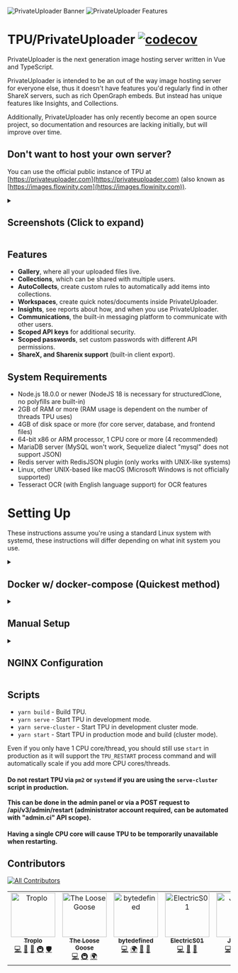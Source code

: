 ![PrivateUploader Banner](https://i.troplo.com/i/9ea16d8ab178.png)
![PrivateUploader Features](https://i.troplo.com/i/086834402e31.png)

# TPU/PrivateUploader [![codecov](https://codecov.io/gh/PrivateUploader/PrivateUploader/branch/api-v4/graph/badge.svg?token=RT9XLUOX5Y)](https://codecov.io/gh/PrivateUploader/PrivateUploader)

PrivateUploader is the next generation image hosting server written in Vue and TypeScript.

PrivateUploader is intended to be an out of the way image hosting server for everyone else,
thus it doesn't have features you'd regularly find in other ShareX servers, such
as rich OpenGraph embeds. But instead has unique features like Insights, and
Collections.

Additionally, PrivateUploader has only recently become an open source project, so
documentation and resources are lacking initially, but will improve over time.

## Don't want to host your own server?

You can use the official public instance of TPU at
[https://privateuploader.com](https://privateuploader.com) (also known as
[https://images.flowinity.com](https://images.flowinity.com)).

<details>
  <summary><h2>Screenshots (Click to expand)</h2></summary>

View the full collection on
[PrivateUploader](https://privateuploader.com/collections/2736179e19078284d9a5a4c1241289db7f777b180fed932b88162bbb2ec00ef1).

![Gallery](https://i.troplo.com/i/d68241bda319.png)
![Collection Page](https://i.troplo.com/i/a1fb3e1af098.png)
![User Profile](https://i.troplo.com/i/4d0adcf1c4a4.png)
![Insights](https://i.troplo.com/i/ab6170f5d976.png)

</details>

## Features

- **Gallery**, where all your uploaded files live.
- **Collections**, which can be shared with multiple users.
- **AutoCollects**, create custom rules to automatically add items into
  collections.
- **Workspaces**, create quick notes/documents inside PrivateUploader.
- **Insights**, see reports about how, and when you use PrivateUploader.
- **Communications**, the built-in messaging platform to communicate with other
  users.
- **Scoped API keys** for additional security.
- **Scoped passwords**, set custom passwords with different API permissions.
- **ShareX, and Sharenix support** (built-in client export).

## System Requirements

- Node.js 18.0.0 or newer (NodeJS 18 is necessary for structuredClone, no
  polyfills are built-in)
- 2GB of RAM or more (RAM usage is dependent on the number of threads TPU uses)
- 4GB of disk space or more (for core server, database, and frontend files)
- 64-bit x86 or ARM processor, 1 CPU core or more (4 recommended)
- MariaDB server (MySQL won't work, Sequelize dialect "mysql" does not support
  JSON)
- Redis server with RedisJSON plugin (only works with UNIX-like systems)
- Linux, other UNIX-based like macOS (Microsoft Windows is not officially
  supported)
- Tesseract OCR (with English language support) for OCR features

# Setting Up

These instructions assume you're using a standard Linux system with systemd,
these instructions will differ depending on what init system you use.

<details>
  <summary><h2>Docker w/ docker-compose (Quickest method)</h2></summary>

1. Clone the Docker-specific repo:
   `git clone https://github.com/PrivateUploader/docker-compose privateuploader`
2. Change directory into repo: `cd privateuploader`
3. Create the container (change the environment variables to your liking):
   `DB_DATABASE=privateuploader DB_USER=privateuploader DB_PASSWORD=CHANGE_ME DB_ROOT_PASSWORD=CHANGE_ME docker-compose up -d`
4. Follow the setup wizard on http://localhost:34582
5. You must change the MariaDB server hostname to `mariadb` and the redis
hostname to `redis` in the setup wizard. (seen below):
![Setup Wizard](https://i.troplo.com/i/87987421cfa1.png)
![Setup Wizard](https://i.troplo.com/i/582d2fd8d1a7.png)
</details>

<details>
  <summary><h2>Manual Setup</h2></summary>

1. Create TPU user and group: `useradd -m tpu`
2. Install MariaDB and Redis (with the RedisJSON plugin) on your server.
3. Login as the TPU user: `su tpu`
4. Change directory into TPU home directory: `cd`
5. Clone the repository:
   `git clone https://github.com/Troplo/PrivateUploader private-uploader`
6. Change directory into the repository: `cd private-uploader`
7. Install dependencies: `yarn install`
8. Create systemd service files for TPU with
   `cp tpu.service /etc/systemd/system/tpu.service`
9. Modify the systemd service file (use nano, vim, etc), replace all instances
   of `CHANGE_ME` with your own values. Do not run TPU as root user and use the
   user created earlier.
10. Start TPU and start on boot with `systemctl enable tpu --now`
11. Follow the setup wizard on http://localhost:34582 and configure NGINX web
server.
</details>

<details>
  <summary><h2>NGINX Configuration</h2></summary>

1. TPU includes an example NGINX configuration file, you can find it at
   `nginx.conf` in either of the Docker or primary TPU repositories.
2. Copy it to your NGINX configuration directory:
   `cp nginx.conf /etc/nginx/conf.d/tpu.conf` (this folder can differ between
   distributions, it could be `/etc/nginx/sites-available`, if so, symlink it to
   `/etc/nginx/sites-enabled`).
3. Modify the NGINX configuration file (use nano, vim, etc), replace all
   instances of `CHANGE_ME` with your own values.
4. Test the NGINX configuration: `nginx -t`
5. If the test is successful, reload NGINX: `systemctl restart nginx`
</details>

## Scripts

- `yarn build` - Build TPU.
- `yarn serve` - Start TPU in development mode.
- `yarn serve-cluster` - Start TPU in development cluster mode.
- `yarn start` - Start TPU in production mode and build (cluster mode).

Even if you only have 1 CPU core/thread, you should still use `start` in
production as it will support the `TPU_RESTART` process command and will
automatically scale if you add more CPU cores/threads.

#### Do not restart TPU via `pm2` or `systemd` if you are using the `serve-cluster` script in production.<br><br>This can be done in the admin panel or via a POST request to /api/v3/admin/restart (administrator account required, can be automated with "admin.ci" API scope).

#### Having a single CPU core will cause TPU to be temporarily unavailable when restarting.

## Contributors

[![All Contributors](https://img.shields.io/github/all-contributors/Troplo/PrivateUploader?color=ee8449&style=flat-square)](#contributors)

<!-- ALL-CONTRIBUTORS-LIST:START - Do not remove or modify this section -->
<!-- prettier-ignore-start -->
<!-- markdownlint-disable -->
<table>
  <tbody>
    <tr>
      <td align="center" valign="top" width="14.28%"><a href="https://troplo.com"><img src="https://avatars.githubusercontent.com/u/45160807?v=4?s=100" width="100px;" alt="Troplo"/><br /><sub><b>Troplo</b></sub></a><br /><a href="#code-Troplo" title="Code">💻</a> <a href="#doc-Troplo" title="Documentation">📖</a> <a href="#data-Troplo" title="Data">🔣</a> <a href="#infra-Troplo" title="Infrastructure (Hosting, Build-Tools, etc)">🚇</a> <a href="#security-Troplo" title="Security">🛡️</a></td>
      <td align="center" valign="top" width="14.28%"><a href="https://github.com/theloosegoose"><img src="https://avatars.githubusercontent.com/u/32515234?v=4?s=100" width="100px;" alt="The Loose Goose"/><br /><sub><b>The Loose Goose</b></sub></a><br /><a href="#code-theloosegoose" title="Code">💻</a> <a href="#infra-theloosegoose" title="Infrastructure (Hosting, Build-Tools, etc)">🚇</a> <a href="#translation-theloosegoose" title="Translation">🌍</a></td>
      <td align="center" valign="top" width="14.28%"><a href="https://bytedefined.com"><img src="https://avatars.githubusercontent.com/u/56295147?v=4?s=100" width="100px;" alt="bytedefined"/><br /><sub><b>bytedefined</b></sub></a><br /><a href="#code-Bytedefined" title="Code">💻</a> <a href="#translation-Bytedefined" title="Translation">🌍</a> <a href="#ideas-Bytedefined" title="Ideas, Planning, & Feedback">🤔</a> <a href="#bug-Bytedefined" title="Bug reports">🐛</a></td>
      <td align="center" valign="top" width="14.28%"><a href="http://electrics01.com"><img src="https://avatars.githubusercontent.com/u/103579308?v=4?s=100" width="100px;" alt="ElectricS01"/><br /><sub><b>ElectricS01</b></sub></a><br /><a href="#code-ElectricS01" title="Code">💻</a> <a href="#ideas-ElectricS01" title="Ideas, Planning, & Feedback">🤔</a> <a href="#bug-ElectricS01" title="Bug reports">🐛</a></td>
      <td align="center" valign="top" width="14.28%"><a href="https://github.com/Jolt707"><img src="https://avatars.githubusercontent.com/u/106564193?v=4?s=100" width="100px;" alt="Jolt707"/><br /><sub><b>Jolt707</b></sub></a><br /><a href="#code-Jolt707" title="Code">💻</a> <a href="#ideas-Jolt707" title="Ideas, Planning, & Feedback">🤔</a> <a href="#bug-Jolt707" title="Bug reports">🐛</a> <a href="#a11y-Jolt707" title="Accessibility">️️️️♿️</a></td>
    </tr>
  </tbody>
</table>

<!-- markdownlint-restore -->
<!-- prettier-ignore-end -->

<!-- ALL-CONTRIBUTORS-LIST:END -->
